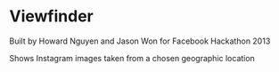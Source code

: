 Viewfinder
=========
Built by Howard Nguyen and Jason Won for Facebook Hackathon 2013

Shows Instagram images taken from a chosen geographic location
